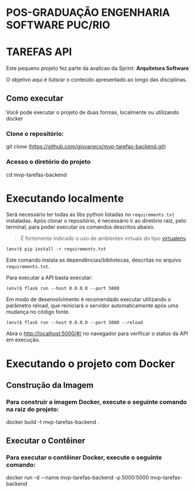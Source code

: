 # POS-GRADUAÇÃO ENGENHARIA SOFTWARE PUC/RIO

# TAREFAS API

Este pequeno projeto fez parte da avalicao da Sprint: **Arquitetura Software**

O objetivo aqui é ilutsrar o conteúdo apresentado ao longo das disciplinas.

## Como executar

Você pode executar o projeto de duas formas, localmente ou utilizando docker

### Clone o repositório:

git clone (https://github.com/giovanecs/mvp-tarefas-backend.git)

### Acesso o diretório do projeto

cd mvp-tarefas-backend

# Executando localmente 

Será necessário ter todas as libs python listadas no `requirements.txt` instaladas.
Após clonar o repositório, é necessário ir ao diretório raiz, pelo terminal, para poder executar os comandos descritos abaixo.

> É fortemente indicado o uso de ambientes virtuais do tipo [virtualenv](https://virtualenv.pypa.io/en/latest/installation.html).

```
(env)$ pip install -r requirements.txt
```

Este comando instala as dependências/bibliotecas, descritas no arquivo `requirements.txt`.

Para executar a API  basta executar:

```
(env)$ flask run --host 0.0.0.0 --port 5000
```

Em modo de desenvolvimento é recomendado executar utilizando o parâmetro reload, que reiniciará o servidor
automaticamente após uma mudança no código fonte. 

```
(env)$ flask run --host 0.0.0.0 --port 5000 --reload
```

Abra o [http://localhost:5000/#/](http://localhost:5000/#/) no navegador para verificar o status da API em execução.

# Executando o projeto com Docker

## Construção da Imagem

### Para construir a imagem Docker, execute o seguinte comando na raiz do projeto:

docker build -t mvp-tarefas-backend .

## Executar o Contêiner

### Para executar o contêiner Docker, execute o seguinte comando:

docker run -d --name mvp-tarefas-backend -p 5000:5000 mvp-tarefas-backend